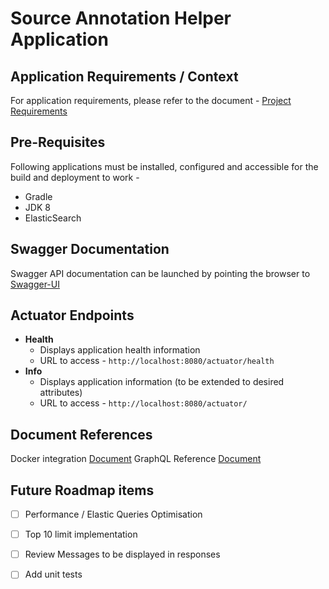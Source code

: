 # Source Annotation Helper Application

## Application Requirements / Context
For application requirements, please refer to the document - 
[Project Requirements](https://docs.google.com/document/d/1LyIMCls1Zf6r0TQRXuFy6obXwfacQQ6gqfcUpEUc7os/edit?pli=1#heading=h.dqhch82jqy5z)

## Pre-Requisites
Following applications must be installed, configured and accessible for the build and deployment to work -
- Gradle
- JDK 8
- ElasticSearch

## Swagger Documentation
Swagger API documentation can be launched by pointing the browser to [Swagger-UI](http://localhost:8080/swagger-ui/)

## Actuator Endpoints
- **Health**
  - Displays application health information
  - URL to access - `http://localhost:8080/actuator/health`
- **Info**
  - Displays application information (to be extended to desired attributes)
  - URL to access - `http://localhost:8080/actuator/`


## Document References
Docker integration [Document](./docs/DockerIntegration.md)
GraphQL Reference [Document](./docs/GraphQL-Reference.md)


## Future Roadmap items
- [ ] Performance / Elastic Queries Optimisation
- [ ] Top 10 limit implementation
- [ ] Review Messages to be displayed in responses
- [ ] Add unit tests




